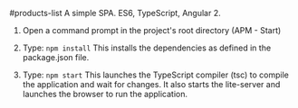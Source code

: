 #products-list
A simple SPA. ES6, TypeScript, Angular 2.
1) Open a command prompt in the project's root directory (APM - Start)

2) Type: `npm install`
    This installs the dependencies as defined in the package.json file.
    
3) Type: `npm start`
    This launches the TypeScript compiler (tsc) to compile the application and wait for changes. 
    It also starts the lite-server and launches the browser to run the application.
